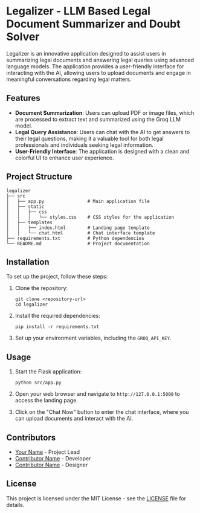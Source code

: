 # Legalizer - LLM Based Legal Document Summarizer and Doubt Solver

Legalizer is an innovative application designed to assist users in summarizing legal documents and answering legal queries using advanced language models. The application provides a user-friendly interface for interacting with the AI, allowing users to upload documents and engage in meaningful conversations regarding legal matters.

## Features

- **Document Summarization**: Users can upload PDF or image files, which are processed to extract text and summarized using the Groq LLM model.
- **Legal Query Assistance**: Users can chat with the AI to get answers to their legal questions, making it a valuable tool for both legal professionals and individuals seeking legal information.
- **User-Friendly Interface**: The application is designed with a clean and colorful UI to enhance user experience.

## Project Structure

```
legalizer
├── src
│   ├── app.py                # Main application file
│   ├── static
│   │   ├── css
│   │   │   └── styles.css    # CSS styles for the application
│   ├── templates
│   │   ├── index.html        # Landing page template
│   │   └── chat.html         # Chat interface template
├── requirements.txt          # Python dependencies
└── README.md                 # Project documentation
```

## Installation

To set up the project, follow these steps:

1. Clone the repository:
   ```
   git clone <repository-url>
   cd legalizer
   ```

2. Install the required dependencies:
   ```
   pip install -r requirements.txt
   ```

3. Set up your environment variables, including the `GROQ_API_KEY`.

## Usage

1. Start the Flask application:
   ```
   python src/app.py
   ```

2. Open your web browser and navigate to `http://127.0.0.1:5000` to access the landing page.

3. Click on the "Chat Now" button to enter the chat interface, where you can upload documents and interact with the AI.

## Contributors

- [Your Name](https://github.com/yourprofile) - Project Lead
- [Contributor Name](https://github.com/contributorprofile) - Developer
- [Contributor Name](https://github.com/contributorprofile) - Designer

## License

This project is licensed under the MIT License - see the [LICENSE](LICENSE) file for details.